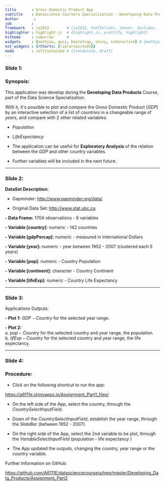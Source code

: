 ```yaml
---
title       : Gross Domestic Product App
subtitle    : Datascience Coursera Specialization - Developing Data Products
Author       : 
job         : 
framework   : io2012        # {io2012, html5slides, shower, dzslides, ...}
highlighter : highlight.js  # {highlight.js, prettify, highlight}
hitheme     : tomorrow      # 
widgets     : [mathjax, quiz, bootstrap, shiny, interactive] # {mathjax, quiz, bootstrap}
ext_widgets : {rCharts: [libraries/nvd3]}
mode        : selfcontained # {standalone, draft}
---
```






### Slide 1: 

### Synopsis:
This application was develop during the **Developing Data Products** Course, part of the Data Science Specialization.

With it, it's possible to plot and compare the Gross Domestic Product ($GDP$) by an  interactive selection of a list of $countries$ in a changeable range of $years$, and compare with 2 other related variables:

- $Population$

- $Life Expectancy$

- The application can be useful for **Exploratory Analysis** of the relation between the $GDP$ and other country variables.

- Further variables will be included in the next future.

---

### Slide 2:

**DataSet Description:** 
- Gapminder: http://www.gapminder.org/data/

- Original Data Set: http://www.stat.ubc.ca

**- Data Frame:** $1704$ observations - $6$ variables

**- Variable [country]:** numeric - $142$ countries

**- Variable [gdpPercap]:** numeric - measured in International Dollars

**- Variable [year]:** numeric - year between $1952$ - $2007$ (clustered each 5 years)

**- Variable [pop]:** numeric - Country Population

**- Variable [continent]:** character - Country Continent

**- Variable [lifeExp]:** numeric - Country Life Expectancy

---
### Slide 3:

Applications Outputs:

**- Plot 1:** $GDP - Country$ for the selected year range.

**- Plot 2:** 
<br/>
a. $pop - Country$ for the selected country and year range, the population.
<br/>
b. $lifExp - Country$ for the selected country and year range, the life expectancy.

---
### Slide 4:
### Procedure:

- Click on the following shortcut to run the app: 

https://a6111e.shinyapps.io/Assignment_Part1_files/ 

- On the left side of the App, select the country, through the $Country Select Input Field$.

- Down of the $Country Select Input Field$, establish the year range, through the $Slide Bar$ (between 1952 - 2007).

- On the right side of the App, select the 2nd variable to be plot, through the $Variable Select Input Field$ (population - life expectancy )

- The App updated the outputs, changing the country, year range or the country variable.

Further Information on GitHub: 

https://github.com/A6111E/datasciencecoursera/tree/master/Developing_Data_Products/Assignment_Part2 

